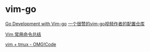 # vim-go
[Go Development with Vim-go](https://www.youtube.com/watch?v=7BqJ8dzygtU&t=58s)
[一个很赞的vim-go视频作者的配置仓库](https://github.com/fatih/dotfiles)


[Vim 常用命令总结](http://pizn.github.io/2012/03/03/vim-commonly-used-command.html)

[vim + tmux - OMG!Code](https://www.youtube.com/watch?v=5r6yzFEXajQ&t=1913s)

